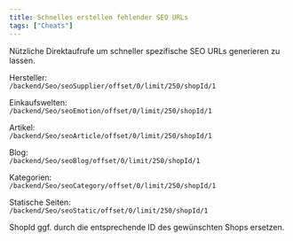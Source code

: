 ```yaml
---
title: Schnelles erstellen fehlender SEO URLs
tags: ["Cheats"]
---
```


Nützliche Direktaufrufe um schneller spezifische SEO URLs generieren zu lassen.

Hersteller:  
```/backend/Seo/seoSupplier/offset/0/limit/250/shopId/1```

Einkaufswelten:   
```/backend/Seo/seoEmotion/offset/0/limit/250/shopId/1```

Artikel:  
```/backend/Seo/seoArticle/offset/0/limit/250/shopId/1```

Blog:   
```/backend/Seo/seoBlog/offset/0/limit/250/shopId/1```

Kategorien:  
```/backend/Seo/seoCategory/offset/0/limit/250/shopId/1```

Statische Seiten:  
```/backend/Seo/seoStatic/offset/0/limit/250/shopId/1```

ShopId ggf. durch die entsprechende ID des gewünschten Shops ersetzen.
